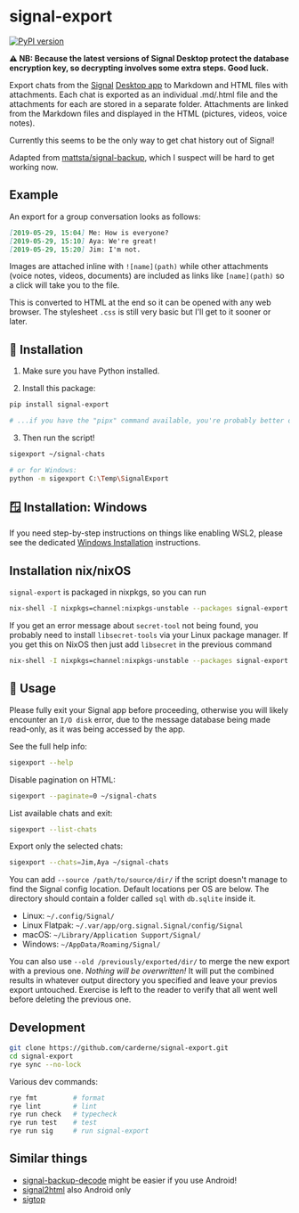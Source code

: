 # signal-export
[![PyPI version](https://badge.fury.io/py/signal-export.svg)](https://pypi.org/project/signal-export/)

**⚠️ NB:
Because the latest versions of Signal Desktop protect the database encryption key, so decrypting involves some extra steps.
Good luck.**

Export chats from the [Signal](https://www.signal.org/) [Desktop app](https://www.signal.org/download/) to Markdown and HTML files with attachments. Each chat is exported as an individual .md/.html file and the attachments for each are stored in a separate folder. Attachments are linked from the Markdown files and displayed in the HTML (pictures, videos, voice notes).

Currently this seems to be the only way to get chat history out of Signal!

Adapted from [mattsta/signal-backup](https://github.com/mattsta/signal-backup), which I suspect will be hard to get working now.

## Example
An export for a group conversation looks as follows:
```markdown
[2019-05-29, 15:04] Me: How is everyone?
[2019-05-29, 15:10] Aya: We're great!
[2019-05-29, 15:20] Jim: I'm not.
```

Images are attached inline with `![name](path)` while other attachments (voice notes, videos, documents) are included as links like `[name](path)` so a click will take you to the file.

This is converted to HTML at the end so it can be opened with any web browser. The stylesheet `.css` is still very basic but I'll get to it sooner or later.

## 🐧 Installation
1. Make sure you have Python installed.

2. Install this package:
```bash
pip install signal-export

# ...if you have the "pipx" command available, you're probably better off installing with "pipx install signal-export"
```

3. Then run the script!
```bash
sigexport ~/signal-chats

# or for Windows:
python -m sigexport C:\Temp\SignalExport
```

## 🪟 Installation: Windows
If you need step-by-step instructions on things like enabling WSL2, please see the dedicated [Windows Installation](./INSTALLATION.md) instructions.

## Installation nix/nixOS
`signal-export` is packaged in nixpkgs, so you can run
```bash
nix-shell -I nixpkgs=channel:nixpkgs-unstable --packages signal-export --command 'sigexport ~/signal-chats'
```

If you get an error message about `secret-tool` not being found, you probably need to install `libsecret-tools` via your Linux package manager. If you get this on NixOS then just add `libsecret` in the previous command
```bash
nix-shell -I nixpkgs=channel:nixpkgs-unstable --packages signal-export libsecret --command 'sigexport ~/signal-chats'
```

## 🚀 Usage
Please fully exit your Signal app before proceeding, otherwise you will likely encounter an `I/O disk` error, due to the message database being made read-only, as it was being accessed by the app.

See the full help info:
```bash
sigexport --help
```

Disable pagination on HTML:
```bash
sigexport --paginate=0 ~/signal-chats
```

List available chats and exit:
```bash
sigexport --list-chats
```

Export only the selected chats:
```bash
sigexport --chats=Jim,Aya ~/signal-chats
```

You can add `--source /path/to/source/dir/` if the script doesn't manage to find the Signal config location.
Default locations per OS are below.
The directory should contain a folder called `sql` with `db.sqlite` inside it.
- Linux: `~/.config/Signal/`
- Linux Flatpak: `~/.var/app/org.signal.Signal/config/Signal`
- macOS: `~/Library/Application Support/Signal/`
- Windows: `~/AppData/Roaming/Signal/`

You can also use `--old /previously/exported/dir/` to merge the new export with a previous one.
_Nothing will be overwritten!_
It will put the combined results in whatever output directory you specified and leave your previos export untouched.
Exercise is left to the reader to verify that all went well before deleting the previous one.

## Development
```bash
git clone https://github.com/carderne/signal-export.git
cd signal-export
rye sync --no-lock
```

Various dev commands:
```bash
rye fmt         # format
rye lint        # lint
rye run check   # typecheck
rye run test    # test
rye run sig     # run signal-export
```

## Similar things
- [signal-backup-decode](https://github.com/pajowu/signal-backup-decode) might be easier if you use Android!
- [signal2html](https://github.com/GjjvdBurg/signal2html) also Android only
- [sigtop](https://github.com/tbvdm/sigtop)
